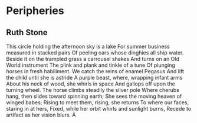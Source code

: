 # Peripheries
## Ruth Stone
This circle holding the afternoon sky is a lake
For summer business measured in stacked pairs
Of peeling oars whose dinghies all ship water.
Beside it on the trampled grass a carrousel shakes
And turns on an Old World instrument
The plink and plank and tinkle of a tune
Of plunging horses in fresh habiliment.
We catch the reins of enamel Pegasus
And lift the child until she is astride
A purple beast, where, wrapping infant arms
About his neck of wood, she whirls in space
And gallops off upon the turning wheel.
The horse climbs steadily the silver pole
Where cherubs hang, then slides toward spinning earth;
She sees the moving heaven of winged babes;
Rising to meet them, rising, she returns
To where our faces, staring in at hers,
Fixed, while her orbit whirls and sunlight burns,
Recede to artifact as her vision blurs.
Â